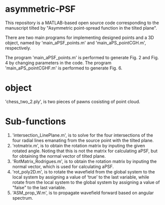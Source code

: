 # asymmetric-PSF
This repository is a MATLAB-based open source code corresponding to the manuscript tilted by "Asymmetric point-spread function in the tilted plane". 

There are two main programs for implementing designed points and a 3D object, named by 'main_aPSF_points.m' and 'main_aPS_pointCGH.m', respectively.

The program 'main_aPSF_points.m' is performed to generate Fig. 2 and Fig. 4 by changing parameters in the code.
The program 'main_aPS_pointCGHF.m' is performed to generate Fig. 6.

# object
'chess_two_2.ply',  is two pieces of pawns cosisting of point cloud.

# Sub-functions
1. 'intersection_LinePlane.m', is to solve for the four intersections of the four radial lines emanating from the source point with the tilted plane.
2. 'rotmatrix.m', is to obtain the rotation matrix by inputing the given rotated angle. Noting that this is not the matrix for calculating aPSF, but for obtaining the normal vector of tilted plane.
3. 'RotMatrix_Rodrigues.m', is to obtain the rotation matrix by inputing the normal vector, which is used for calculating aPSF.
4. 'rot_poly2D.m', is to rotate the wavefield from the global system to the local system by assigning a value of ‘true’ to the last variable, while rotate from the local system to the global system by assigning a value of "false" to the last variable.
5. 'ASM_prop_W.m', is to propagate wavefield forward based on angular spectrum. 


